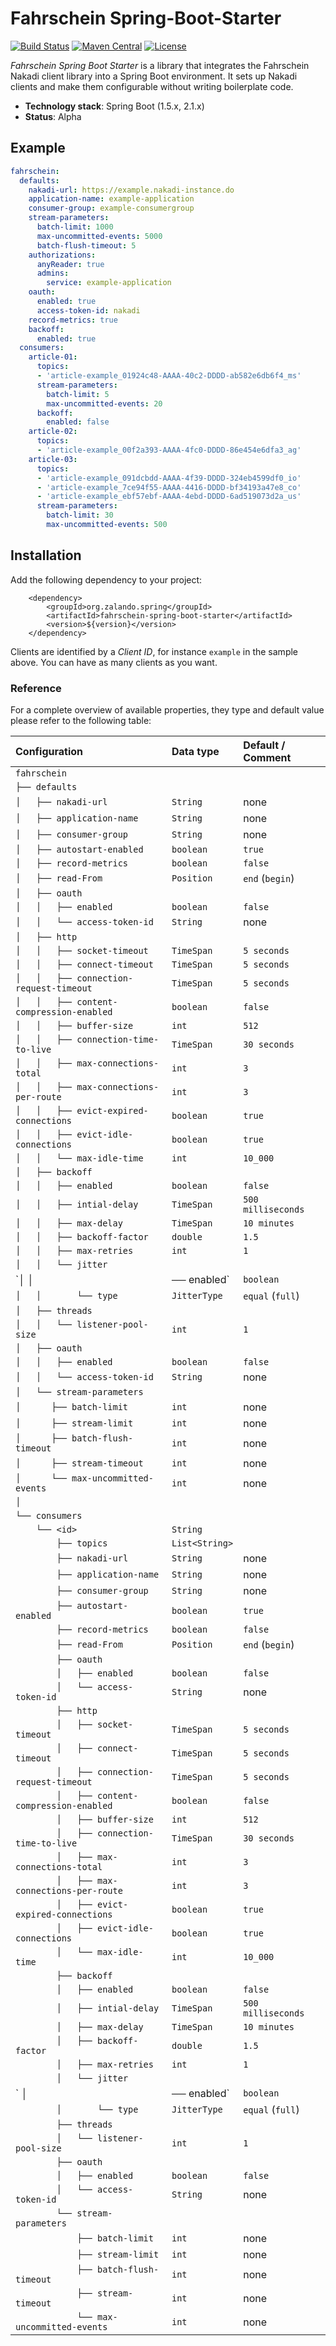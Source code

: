 # Fahrschein Spring-Boot-Starter

[![Build Status](https://img.shields.io/travis/jbellmann/fahrschein-spring-boot-starter/master.svg)](https://travis-ci.org/jbellmann/fahrschein-spring-boot-starter)
[![Maven Central](https://img.shields.io/maven-central/v/org.zalando.spring/fahrschein-spring-boot-starter.svg)](https://maven-badges.herokuapp.com/maven-central/org.zalando.spring/fahrschein-spring-boot-starter)
[![License](https://img.shields.io/badge/license-MIT-blue.svg)](https://raw.githubusercontent.com/zalando/riptide/master/LICENSE)

*Fahrschein Spring Boot Starter* is a library that integrates the Fahrschein Nakadi 
client library into a Spring Boot environment. It sets up Nakadi clients and make them 
configurable without writing boilerplate code.

- **Technology stack**: Spring Boot (1.5.x, 2.1.x)
- **Status**:  Alpha

## Example

```yaml
fahrschein:
  defaults:
    nakadi-url: https://example.nakadi-instance.do
    application-name: example-application
    consumer-group: example-consumergroup
    stream-parameters:
      batch-limit: 1000
      max-uncommitted-events: 5000
      batch-flush-timeout: 5
    authorizations:
      anyReader: true
      admins:
        service: example-application
    oauth:
      enabled: true
      access-token-id: nakadi
    record-metrics: true
    backoff:
      enabled: true
  consumers:
    article-01:
      topics:
      - 'article-example_01924c48-AAAA-40c2-DDDD-ab582e6db6f4_ms'
      stream-parameters:
        batch-limit: 5
        max-uncommitted-events: 20
      backoff:
        enabled: false
    article-02:
      topics:
      - 'article-example_00f2a393-AAAA-4fc0-DDDD-86e454e6dfa3_ag'
    article-03:
      topics:
      - 'article-example_091dcbdd-AAAA-4f39-DDDD-324eb4599df0_io'
      - 'article-example_7ce94f55-AAAA-4416-DDDD-bf34193a47e8_co'
      - 'article-example_ebf57ebf-AAAA-4ebd-DDDD-6ad519073d2a_us'
      stream-parameters:
        batch-limit: 30
        max-uncommitted-events: 500
```

## Installation

Add the following dependency to your project:

```
    <dependency>
        <groupId>org.zalando.spring</groupId>
        <artifactId>fahrschein-spring-boot-starter</artifactId>
        <version>${version}</version>
    </dependency>
```


Clients are identified by a *Client ID*, for instance `example` in the sample above. You can have as many clients as you want.

### Reference

For a complete overview of available properties, they type and default value please refer to the following table:

|Configuration                                |Data type            |Default / Comment                          |
|:------------------------------------------- |:--------------------|:------------------------------------------|
|`fahrschein`                                 |                     |                                           |
|`├── defaults`                               |                     |                                           |
|`│   ├── nakadi-url`                         |`String`             |none                                       |
|`│   ├── application-name`                   |`String`             |none                                       |
|`│   ├── consumer-group`                     |`String`             |none                                       |
|`│   ├── autostart-enabled`                  |`boolean`            |`true`                                     |
|`│   ├── record-metrics`                     |`boolean`            |`false`                                    |
|`│   ├── read-From`                          |`Position`           |`end` (`begin`)                            |
|`│   ├── oauth`                              |                     |                                           |
|`│   │   ├── enabled`                        |`boolean`            |`false`                                    |
|`│   │   └── access-token-id`                |`String`             |none                                       |
|`│   ├── http`                               |                     |                                           |
|`│   │   ├── socket-timeout`                 |`TimeSpan`           |`5 seconds`                                |
|`│   │   ├── connect-timeout`                |`TimeSpan`           |`5 seconds`                                |
|`│   │   ├── connection-request-timeout`     |`TimeSpan`           |`5 seconds`                                |
|`│   │   ├── content-compression-enabled`    |`boolean`            |`false`                                    |
|`│   │   ├── buffer-size`                    |`int`                |`512`                                      |
|`│   │   ├── connection-time-to-live`        |`TimeSpan`           |`30 seconds`                               |
|`│   │   ├── max-connections-total`          |`int`                |`3`                                        |
|`│   │   ├── max-connections-per-route`      |`int`                |`3`                                        |
|`│   │   ├── evict-expired-connections`      |`boolean`            |`true`                                     |
|`│   │   ├── evict-idle-connections`         |`boolean`            |`true`                                     |
|`│   │   └── max-idle-time`                  |`int`                |`10_000`                                   |
|`│   ├── backoff`                            |                     |                                           |
|`│   │   ├── enabled`                        |`boolean`            |`false`                                    |
|`│   │   ├── intial-delay`                   |`TimeSpan`           |`500 milliseconds`                         |
|`│   │   ├── max-delay`                      |`TimeSpan`           |`10 minutes`                               |
|`│   │   ├── backoff-factor`                 |`double`             |`1.5`                                      |
|`│   │   ├── max-retries`                    |`int`                |`1`                                        |
|`│   │   └── jitter`                         |                     |                                           |
|`│   │       |── enabled`                    |`boolean`            |`false`                                    |
|`│   │       └── type`                       |`JitterType`         |`equal` (`full`)                           |
|`│   ├── threads`                            |                     |                                           |
|`│   │   └── listener-pool-size`             |`int`                |`1`                                        |
|`│   ├── oauth`                              |                     |                                           |
|`│   │   ├── enabled`                        |`boolean`            |`false`                                    |
|`│   │   └── access-token-id`                |`String`             |none                                       |
|`│   └── stream-parameters`                  |                                                                 |
|`│      ├── batch-limit`                     |`int`                |none                                       |
|`│      ├── stream-limit`                    |`int`                |none                                       |
|`│      ├── batch-flush-timeout`             |`int`                |none                                       |
|`│      ├── stream-timeout`                  |`int`                |none                                       |
|`│      └── max-uncommitted-events`          |`int`                |none                                       |
|`│`                                          |                     |                                           |
|`└── consumers`                              |                     |                                           |
|`    └── <id>`                               |`String`             |                                           |
|`        ├── topics`                         |`List<String>`       |                                           |
|`        ├── nakadi-url`                     |`String`             |none                                       |
|`        ├── application-name`               |`String`             |none                                       |
|`        ├── consumer-group`                 |`String`             |none                                       |
|`        ├── autostart-enabled`              |`boolean`            |`true`                                     |
|`        ├── record-metrics`                 |`boolean`            |`false`                                    |
|`        ├── read-From`                      |`Position`           |`end` (`begin`)                            |
|`        ├── oauth`                          |                     |                                           |
|`        │   ├── enabled`                    |`boolean`            |`false`                                    |
|`        │   └── access-token-id`            |`String`             |none                                       |
|`        ├── http`                           |                     |                                           |
|`        │   ├── socket-timeout`             |`TimeSpan`           |`5 seconds`                                |
|`        │   ├── connect-timeout`            |`TimeSpan`           |`5 seconds`                                |
|`        │   ├── connection-request-timeout` |`TimeSpan`           |`5 seconds`                                |
|`        │   ├── content-compression-enabled`|`boolean`            |`false`                                    |
|`        │   ├── buffer-size`                |`int`                |`512`                                      |
|`        │   ├── connection-time-to-live`    |`TimeSpan`           |`30 seconds`                               |
|`        │   ├── max-connections-total`      |`int`                |`3`                                        |
|`        │   ├── max-connections-per-route`  |`int`                |`3`                                        |
|`        │   ├── evict-expired-connections`  |`boolean`            |`true`                                     |
|`        │   ├── evict-idle-connections`     |`boolean`            |`true`                                     |
|`        │   └── max-idle-time`              |`int`                |`10_000`                                   |
|`        ├── backoff`                        |                     |                                           |
|`        │   ├── enabled`                    |`boolean`            |`false`                                    |
|`        │   ├── intial-delay`               |`TimeSpan`           |`500 milliseconds`                         |
|`        │   ├── max-delay`                  |`TimeSpan`           |`10 minutes`                               |
|`        │   ├── backoff-factor`             |`double`             |`1.5`                                      |
|`        │   ├── max-retries`                |`int`                |`1`                                        |
|`        │   └── jitter`                     |                     |                                           |
|`        │       |── enabled`                |`boolean`            |`false`                                    |
|`        │       └── type`                   |`JitterType`         |`equal` (`full`)                           |
|`        ├── threads`                        |                     |                                           |
|`        │   └── listener-pool-size`         |`int`                |`1`                                        |
|`        ├── oauth`                          |                     |                                           |
|`        │   ├── enabled`                    |`boolean`            |`false`                                    |
|`        │   └── access-token-id`            |`String`             |none                                       |
|`        └── stream-parameters`              |                                                                 |
|`            ├── batch-limit`                |`int`                |none                                       |
|`            ├── stream-limit`               |`int`                |none                                       |
|`            ├── batch-flush-timeout`        |`int`                |none                                       |
|`            ├── stream-timeout`             |`int`                |none                                       |
|`            └── max-uncommitted-events`     |`int`                |none                                       |

